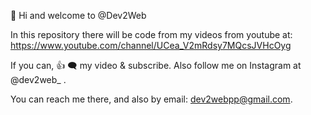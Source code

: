👋 Hi and welcome to @Dev2Web

In this repository there will be  code from my videos from youtube at: https://www.youtube.com/channel/UCea_V2mRdsy7MQcsJVHcOyg

If you can, 👍 🗨️  my video & subscribe. 
Also follow me on Instagram at @dev2web_ .

You can reach me there, and also by email: dev2webpp@gmail.com.

<!---
Dev2Web/Dev2Web is a ✨ special ✨ repository because its `README.md` (this file) appears on your GitHub profile.
You can click the Preview link to take a look at your changes.
--->
